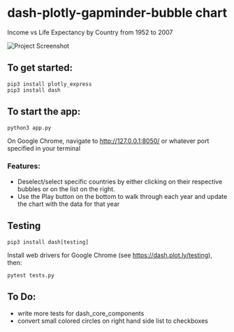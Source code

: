 # dash-plotly-gapminder-bubble chart
Income vs Life Expectancy by Country from 1952 to 2007

![Project Screenshot](https://raw.githubusercontent.com/alexfigtree/dash-px-gapminder-bubble-chart/blob/master/screenshot.png)

## To get started:
```
pip3 install plotly_express
pip3 install dash
```



## To start the app: 
```
python3 app.py 
```

On Google Chrome, navigate to http://127.0.0.1:8050/ or whatever port specified in your terminal

### Features: 
- Deselect/select specific countries by either clicking on their respective bubbles or on the list on the right.
- Use the Play button on the bottom to walk through each year and update the chart with the data for that year 


## Testing
```
pip3 install dash[testing]
```

Install web drivers for Google Chrome (see https://dash.plot.ly/testing), then: 

```
pytest tests.py
```

## To Do: 
- write more tests for dash_core_components
- convert small colored circles on right hand side list to checkboxes
